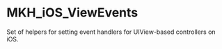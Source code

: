 # MKH_iOS_ViewEvents
Set of helpers for setting event handlers for UIView-based controllers on iOS.
